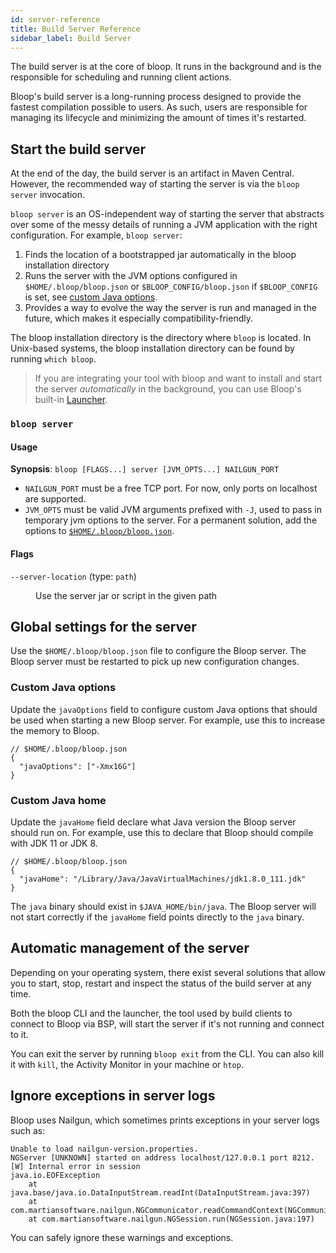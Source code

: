 ```yaml
---
id: server-reference
title: Build Server Reference
sidebar_label: Build Server
---
```


The build server is at the core of bloop. It runs in the background and is
the responsible for scheduling and running client actions.

Bloop's build server is a long-running process designed to provide the fastest
compilation possible to users. As such, users are responsible for managing its
lifecycle and minimizing the amount of times it's restarted.

## Start the build server

At the end of the day, the build server is an artifact in Maven Central. However,
the recommended way of starting the server is via the `bloop server` invocation.

`bloop server` is an OS-independent way of starting the server that abstracts over
some of the messy details of running a JVM application with the right configuration.
For example, `bloop server`:

1. Finds the location of a bootstrapped jar automatically in the bloop installation
   directory
1. Runs the server with the JVM options configured in `$HOME/.bloop/bloop.json` or `$BLOOP_CONFIG/bloop.json` if `$BLOOP_CONFIG` is set, see
   [custom Java options](#custom-java-options).
1. Provides a way to evolve the way the server is run and managed in the future, which
   makes it especially compatibility-friendly.

The bloop installation directory is the directory where `bloop` is located. In Unix-based
systems, the bloop installation directory can be found by running `which bloop`.

<blockquote class="grab-attention">
If you are integrating your tool with bloop and want to install and start the server
<i>automatically</i> in the background, you can use Bloop's built-in <a href="launcher-reference">Launcher</a>.
</blockquote>

### `bloop server`

#### Usage

**Synopsis**: `bloop [FLAGS...] server [JVM_OPTS...] NAILGUN_PORT`

* `NAILGUN_PORT` must be a free TCP port. For now, only ports on localhost are
  supported.
* `JVM_OPTS` must be valid JVM arguments prefixed with `-J`, used to pass in
  temporary jvm options to the server. For a permanent solution, add the options
  to [`$HOME/.bloop/bloop.json`](#custom-java-options).

#### Flags

<dl>
  <dt><code>--server-location</code> (type: <code>path</code>)</dt>
  <dd><p>Use the server jar or script in the given path</p></dd>
</dl>

## Global settings for the server

Use the `$HOME/.bloop/bloop.json` file to configure the Bloop server. The
Bloop server must be restarted to pick up new configuration changes.

### Custom Java options

Update the `javaOptions` field to configure custom Java options that should
be used when starting a new Bloop server. For example, use this to increase
the memory to Bloop.

```jsonc
// $HOME/.bloop/bloop.json
{
  "javaOptions": ["-Xmx16G"]
}
```

### Custom Java home

Update the `javaHome` field declare what Java version the Bloop server should
run on. For example, use this to declare that Bloop should compile with JDK
11 or JDK 8.

```jsonc
// $HOME/.bloop/bloop.json
{
  "javaHome": "/Library/Java/JavaVirtualMachines/jdk1.8.0_111.jdk"
}
```

The `java` binary should exist in `$JAVA_HOME/bin/java`. The Bloop server
will not start correctly if the `javaHome` field points directly to the
`java` binary.

## Automatic management of the server

Depending on your operating system, there exist several solutions that allow you to
start, stop, restart and inspect the status of the build server at any time.

Both the bloop CLI and the launcher, the tool used by build clients to connect
to Bloop via BSP, will start the server if it's not running and connect to it.

You can exit the server by running `bloop exit` from the CLI. You can also kill
it with `kill`, the Activity Monitor in your machine or `htop`.

## Ignore exceptions in server logs

Bloop uses Nailgun, which sometimes prints exceptions in your server logs
such as:

```
Unable to load nailgun-version.properties.
NGServer [UNKNOWN] started on address localhost/127.0.0.1 port 8212.
[W] Internal error in session
java.io.EOFException
	at java.base/java.io.DataInputStream.readInt(DataInputStream.java:397)
	at com.martiansoftware.nailgun.NGCommunicator.readCommandContext(NGCommunicator.java:140)
	at com.martiansoftware.nailgun.NGSession.run(NGSession.java:197)
```

You can safely ignore these warnings and exceptions.
